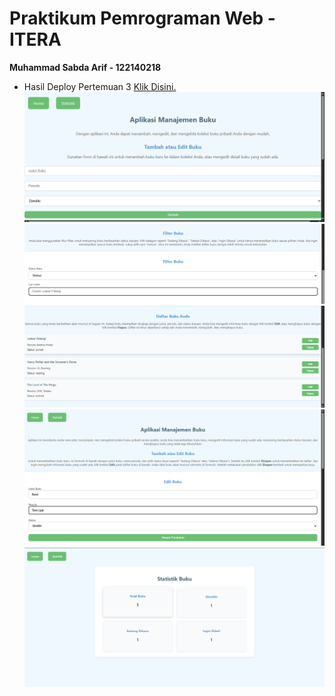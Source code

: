 # Praktikum Pemrograman Web - ITERA  
**Muhammad Sabda Arif - 122140218**
- Hasil Deploy Pertemuan 3 [Klik Disini.](https://pemrograman-web-itera-122140218-pertemuan3.vercel.app)
  ![Screenshot Tambah Buku](./muhammad-sabda-arif_122140218_pertemuan3/images/TambahBuku.png)
  ![Screenshot Filter Buku](./muhammad-sabda-arif_122140218_pertemuan3/images/FilterBuku.png)
  ![Screenshot Daftar Buku](./muhammad-sabda-arif_122140218_pertemuan3/images/DaftarBuku.png)
  ![Screenshot Edit Buku](./muhammad-sabda-arif_122140218_pertemuan3/images/EditBuku.png)
  ![Screenshot Statistik Buku](./muhammad-sabda-arif_122140218_pertemuan3/images/StatistikBuku.png)  
